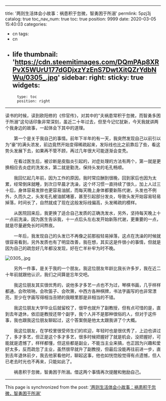 
---
title: '两则生活体会小故事：祸患积于忽微，智勇困于所溺'
permlink: 5pzj3j
catalog: true
toc_nav_num: true
toc: true
position: 9999
date: 2020-03-05 15:40:03
categories:
- cn
tags:
- cn
- life
thumbnail: 'https://cdn.steemitimages.com/DQmPAp8XRPvX5WUrU177dGDjxzYzEnS7DwtXitQZrYdbNWu/0305_.jpg'
sidebar:
    right:
        sticky: true
widgets:
    -
        type: toc
        position: right
---


读书的时候，读到欧阳修的《伶官传》，对其中的“夫祸患常积于忽微，而智勇多困于所溺”这句话印象非常深刻，虽近二十年过去，但至今记忆犹新，今天我就讲两个我身边的故事，一起体会下其中的道理。

　　第一个是关于我自己的事情。前年下半年的有一天，我突然发现自己以前引以为“豪”的满头浓发，前边竟然开始变得稀疏起来，发际线也比之前靠后了些，看这势头发展下去，如果再不管不顾，再过几年很大可能逐渐会变秃。

　　在看过医生后，被诊断是皮脂炎引起的，对症处理的方法有两个，第一就是更换相应去炎症的洗发水，第二就是勤洗，保持头发的毛孔畅顺。

　　我回忆起几年前，因为工作的原因，我时常应酬到很晚，回到家后也因为太累，经常倒床就睡，到次日早晨才洗澡，这个坏习惯一直持续了很久，加上人过三十后，身体容易发胖也更容易油腻，而每天晚上身体都要新陈代谢，头发也不例外，久而久之，头发毛孔被油腻堵塞，甚至引起部分发炎，导致头发开始容易轻易掉落，时间长了，自然就成了现在这般发际线偏高，头发稀疏的模样。

　　从医院回来后，我更换了适合自己发质的正确洗发水，另外，坚持每天晚上十一点前洗澡，因为医生告诉我，十一点后头左右发开始新陈代谢，更重要的一点，就是尽量避免长时间熬夜。

　　一年后，我发现自己的头发已不再像之前那般轻易掉落，这点在洗澡的时候就很容易看到，另外发质也有了明显改善，我在想，其实这是件很小的事情，但就是因为自己的疏忽好几年都没发现，好在亡羊补牢为时不晚。


![0305_.jpg](https://cdn.steemitimages.com/DQmPAp8XRPvX5WUrU177dGDjxzYzEnS7DwtXitQZrYdbNWu/0305_.jpg)

　　另外一件事，是关于我的一个朋友。我这位朋友年龄比我长许多岁，我在近二十年前就跟他认识，我们之间算是忘年交吧。

　　我这位朋友其实很优秀的，说他多才多艺一点也不为过，琴棋书画，几乎样样都通，会吹唢呐，会吹笛子、会吹箫，中西方各种棋牌，书法字画写的也非常漂亮，至少在字画写得相当丑陋的我眼里那是非相当的不错。

　　我这位朋友大学毕业后就留校了，很早也就升了副教授，但有点可惜的是，直到去年退休，依旧是教授还带个副字，我个人并不是那种很俗的人，但对于这件事，我也跟我这位朋友聊起过，这个答案倒是他太太跟我讲了个大概。

　　我这位朋友，在学校里很受师生们的欢迎，年轻时也是很优秀了，上边也讲过了，多才多艺，但正是这个多才多艺，很多时候把握好了就是机会，没把握好，可能就是遗憾了，样样都懂，但这些都是副业，不能当主业来搞，也正因为兴趣和爱好太多，反而疏忽了主业，虽然很早就升了副教授，但最后没能再往前进一步，直到去年退休前夕，我去他家看他时，聊起这事，他也如恍惚般觉得有点遗憾，但人已老去时光也不再来，只能如此了。

　　祸患积于忽微，智勇困于所溺。借这两个事情再次提醒和勉励自己。

- - -

This page is synchronized from the post: ['两则生活体会小故事：祸患积于忽微，智勇困于所溺'](https://steemit.com/@rivalhw/5pzj3j)
